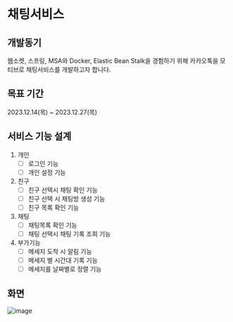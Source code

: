 # 채팅서비스
## 개발동기
웹소켓, 스프링, MSA와 Docker, Elastic Bean Stalk을 경험하기 위해 카카오톡을 모티브로 채팅서비스를 개발하고자 합니다.

## 목표 기간
2023.12.14(목) ~ 2023.12.27(목)

## 서비스 기능 설계
1. 개인
    - [ ] 로그인 기능
    - [ ] 개인 설정 기능
2. 친구
    - [ ] 친구 선택시 채팅 확인 기능
    - [ ] 친구 선택 시 채팅방 생성 기능
    - [ ] 친구 목록 확인 기능
3. 채팅
    - [ ] 채팅목록 확인 기능
    - [ ] 채팅 선택시 채팅 기록 조회 기능
4. 부가기능
    - [ ] 메세지 도착 시 알림 기능
    - [ ] 메세지 별 시간대 기록 기능
    - [ ] 메세지를 날짜별로 정렬 기능
  
## 화면
![image](https://github.com/macao-talk/macaotalk-back/assets/129013571/f6cd4871-39b5-446f-b99d-0418cd9a0c18)

